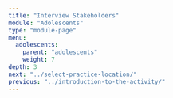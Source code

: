 ```yaml
---
title: "Interview Stakeholders"
module: "Adolescents"
type: "module-page"
menu:
  adolescents:
    parent: "adolescents"
    weight: 7
depth: 3
next: "../select-practice-location/"
previous: "../introduction-to-the-activity/"
---
```

<form method="post" action="."></form>
